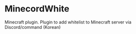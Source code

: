 # MinecordWhite
Minecraft plugin. Plugin to add whitelist to Minecraft server via Discord/command (Korean)
